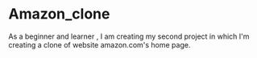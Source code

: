 # Amazon_clone
As a beginner and learner , I am creating my second project in which I'm creating a clone of website amazon.com's home page.

